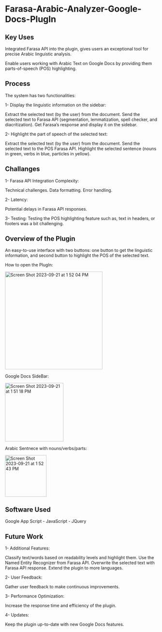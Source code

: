 # Farasa-Arabic-Analyzer-Google-Docs-PlugIn

## Key Uses 

Integrated Farasa API into the plugin, gives users an exceptional tool for precise Arabic linguistic analysis.

Enable users working with Arabic Text on Google Docs by providing them parts-of-speech (POS) highlighting.

## Process

The system has two functionalities: 

 1- Display the linguistic information on the sidebar:

Extract the selected text (by the user) from the document.
Send the selected text to Farasa API (segmentation, lemmatization, spell checker, and diacritization).
Get Farasa’s response and display it on the sidebar. 

2- Highlight the part of speech of the selected text:

Extract the selected text (by the user) from the document.
Send the selected text to the POS Farasa API.
Highlight the selected sentence (nouns in green, verbs in blue, particles in yellow).


## Challanges 

1- Farasa API Integration Complexity:

Technical challenges. 
Data formatting. 
Error handling.

2- Latency:

Potential delays in Farasa API responses.

3- Testing:
Testing the POS highlighting feature such as, text in headers, or footers was a bit challenging. 

## Overview of the Plugin 

An easy-to-use interface with two buttons: one button to get the linguistic information, and second button to highlight the POS of the selected text.


How to open the PlugIn: 


<img width="322" alt="Screen Shot 2023-09-21 at 1 52 04 PM" src="https://github.com/mannaaaz/Farasa-Arabic-Analyzer-Google-Docs-PlugIn/assets/85847371/5e242ae9-9e0b-4554-a5e0-7ada70f88478">



Google Docs SideBar:

<img width="193" alt="Screen Shot 2023-09-21 at 1 51 18 PM" src="https://github.com/mannaaaz/Farasa-Arabic-Analyzer-Google-Docs-PlugIn/assets/85847371/a38e5cd2-f135-4691-aeeb-e52ccfd9df68">




Arabic Sentnece with nouns/verbs/parts: 


<img width="137" alt="Screen Shot 2023-09-21 at 1 52 43 PM" src="https://github.com/mannaaaz/Farasa-Arabic-Analyzer-Google-Docs-PlugIn/assets/85847371/ea682a57-d57e-48f6-b569-91e1a00bf3e9">


## Software Used 

Google App Script - 
JavaScript - 
JQuery 

## Future Work

1- Additional Features: 

Classify text/words based on readability levels and highlight them. 
Use the Named Entity Recognizer from Farasa API.
Overwrite the selected text with Farasa API response. 
Extend the plugin to more languages. 

2- User Feedback: 

Gather user feedback to make continuous improvements. 

3- Performance Optimization: 

Increase the response time and efficiency of the plugin.  

4- Updates:

Keep the plugin up-to-date with new Google Docs features. 
